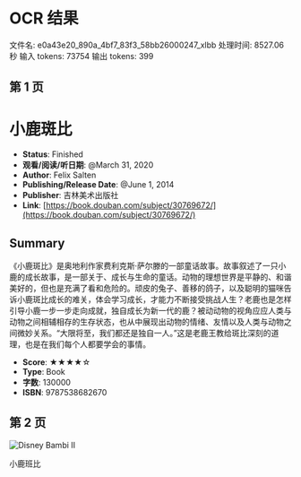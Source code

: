 # OCR 结果

文件名: e0a43e20_890a_4bf7_83f3_58bb26000247_xlbb
处理时间: 8527.06 秒
输入 tokens: 73754
输出 tokens: 399

## 第 1 页

# 小鹿斑比

- **Status**: Finished  
- **观看/阅读/听日期**: @March 31, 2020  
- **Author**: Felix Salten  
- **Publishing/Release Date**: @June 1, 2014  
- **Publisher**: 吉林美术出版社  
- **Link**: [https://book.douban.com/subject/30769672/](https://book.douban.com/subject/30769672/)  

## Summary
《小鹿斑比》是奥地利作家费利克斯·萨尔滕的一部童话故事。故事叙述了一只小鹿的成长故事，是一部关于、成长与生命的童话。动物的理想世界是平静的、和谐美好的，但也是充满了看和危险的。顽皮的兔子、善移的鸽子，以及聪明的猫咪告诉小鹿斑比成长的难关，体会学习成长，才能力不断接受挑战人生？老鹿也是怎样引导小鹿一步一步走向成就，独自成长为新一代的鹿？被动动物的视角应应人类与动物之间相辅相存的生存状态，也从中展现出动物的情绪、友情以及人类与动物之间微妙关系。“大限将至，我们都还是独自一人。”这是老鹿王教给斑比深刻的道理，也是在我们每个人都要学会的事情。

- **Score**: ★★★★☆  
- **Type**: Book  
- **字数**: 130000  
- **ISBN**: 9787538682670  

## 第 2 页

![Disney Bambi II](https://example.com/path-to-image)

小鹿班比


